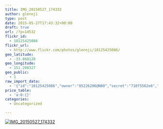 ```yaml
---
title: IMG_20150527_174332
author: glennji
type: post
date: 2015-05-27T17:43:32+00:00
draft: true
url: /?p=14532
flickr_id:
  - 18125425086
flickr_url:
  - http://www.flickr.com/photos/glennji/18125425086/
geo_latitude:
  - -33.860128
geo_longitude:
  - 151.208327
geo_public:
  - 1
raw_import_data:
  - '{"id":"18125425086","owner":"85226206@N00","secret":"710f5562e6","server":"8856","farm":9,"title":"IMG_20150527_174332","ispublic":0,"isfriend":0,"isfamily":0,"description":{"_content":""},"dateupload":"1432712615","lastupdate":"1432712620","datetaken":"2015-05-27 17:43:32","datetakengranularity":"0","datetakenunknown":"0","ownername":"glennji","tags":"","machine_tags":"","originalsecret":"2ec7bb1570","originalformat":"jpg","latitude":"-33.860128","longitude":"151.208327","accuracy":"16","context":0,"place_id":"uyU97kpTVLseY.4z4g","woeid":"26198434","geo_is_family":0,"geo_is_friend":0,"geo_is_contact":0,"geo_is_public":0,"media":"photo","media_status":"ready","url_o":"https://farm9.staticflickr.com/8856/18125425086_2ec7bb1570_o.jpg","height_o":"4160","width_o":"3120"}'
price_table:
  - 'a:0:{}'
categories:
  - Uncategorized

---
```

<p class="flickr-image">
  <a href="http://www.flickr.com/photos/glennji/18125425086/" class="flickr-link"><img src="http://i2.wp.com/glennji.com/wp-content/uploads/2015/05/18125425086_2ec7bb1570_o.jpg?fit=1024%2C1024" width="" height="" alt="IMG_20150527_174332" class="keyring-img" /></a>
</p>
